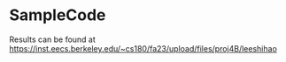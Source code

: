 # SampleCode
Results can be found at https://inst.eecs.berkeley.edu/~cs180/fa23/upload/files/proj4B/leeshihao